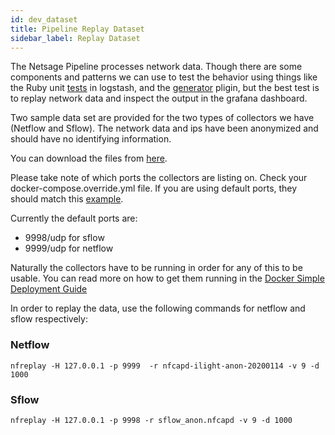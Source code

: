 ```yaml
---
id: dev_dataset
title: Pipeline Replay Dataset
sidebar_label: Replay Dataset
---
```


The Netsage Pipeline processes network data.  Though there are some components and patterns we can use to test 
the behavior using things like the Ruby unit [tests](https://github.com/netsage-project/netsage-pipeline/tree/master/conf-logstash/ruby/spec) in logstash, and the [generator](https://www.elastic.co/guide/en/logstash/current/plugins-inputs-generator.html) pligin, but the best 
test is to replay network data and inspect the output in the grafana dashboard. 

Two sample data set are provided for the two types of collectors we have (Netflow and Sflow).  The network data and ips have been anonymized and should have no identifying information. 

You can download the files from [here](https://drive.google.com/drive/folders/19fzY5EVoKwtYUaiBJq5OxAR82yDY0taG).

Please take note of which ports the collectors are listing on.  Check your docker-compose.override.yml file. If you are using default ports, they should match this [example](https://github.com/netsage-project/netsage-pipeline/blob/master/docker-compose.override_example.yml). 

Currently the default ports are:
  - 9998/udp for sflow 
  - 9999/udp for netflow

Naturally the collectors have to be running in order for any of this to be usable.  You can read more on how to get them running in the [Docker Simple Deployment Guide](../deploy/docker_install_simple.md#running-the-collectors)  

In order to replay the data, use the following commands for netflow and sflow respectively:

### Netflow

```
nfreplay -H 127.0.0.1 -p 9999  -r nfcapd-ilight-anon-20200114 -v 9 -d 1000
```

### Sflow

```
nfreplay -H 127.0.0.1 -p 9998 -r sflow_anon.nfcapd -v 9 -d 1000
```

